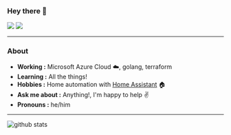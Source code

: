 ### Hey there 👋

[![](https://img.shields.io/badge/LinkedIn-matt--ffffff-blue)](https://www.linkedin.com/in/matt-ffffff/)
[![](https://img.shields.io/badge/Twitter-matt_FFFFFF-lightblue)](https://twitter.com/matt_FFFFFF)

---------------------------------------------------------------------------------------------------------------------------------------------------------------------------------
### About
-  **Working :**  Microsoft Azure Cloud :cloud:, golang, terraform
-  **Learning :** All the things!
-  **Hobbies :** Home automation with [Home Assistant](https://www.home-assistant.io) :house:
-  **Ask me about :** Anything!, I'm happy to help :v:
-  **Pronouns :** he/him

---------------------------------------------------------------------------------------------------------------------------------------------------------------------------------

![github stats](https://github-readme-stats.vercel.app/api?username=matt-FFFFFF&show_icons=true)
